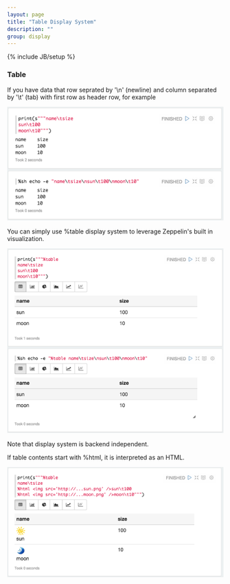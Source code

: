 ```yaml
---
layout: page
title: "Table Display System"
description: ""
group: display
---
```

{% include JB/setup %}


### Table

If you have data that row seprated by '\n' (newline) and column separated by '\t' (tab) with first row as header row, for example

<img src="../../assets/themes/zeppelin/img/screenshots/display_table.png" />

You can simply use %table display system to leverage Zeppelin's built in visualization.

<img src="../../assets/themes/zeppelin/img/screenshots/display_table1.png" />

Note that display system is backend independent.

If table contents start with %html, it is interpreted as an HTML.

<img src="../../assets/themes/zeppelin/img/screenshots/display_table_html.png" />
